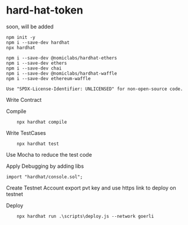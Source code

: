 # hard-hat-token
soon, will be added 



    npm init -y
    npm i --save-dev hardhat 
    npx hardhat

    npm i --save-dev @nomiclabs/hardhat-ethers
    npm i --save-dev ethers
    npm i --save-dev chai
    npm i --save-dev @nomiclabs/hardhat-waffle
    npm i --save-dev ethereum-waffle
    
    Use "SPDX-License-Identifier: UNLICENSED" for non-open-source code.

Write Contract 

Compile 

        npx hardhat compile 

Write TestCases

    
        npx hardhat test 

Use Mocha to reduce the test code 

Apply Debugging by adding libs 

    import "hardhat/console.sol";


Create Testnet Account export pvt key and use https link to deploy on testnet 
    
Deploy

        npx hardhat run .\scripts\deploy.js --network goerli 